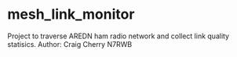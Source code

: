 # mesh_link_monitor
Project to traverse AREDN ham radio network and collect link quality statisics.
Author: Craig Cherry N7RWB
